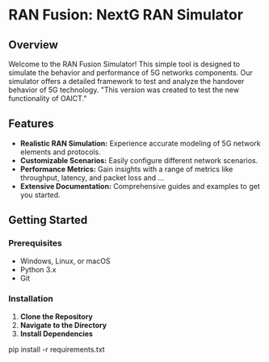 # RAN Fusion: NextG RAN Simulator

## Overview
Welcome to the RAN Fusion Simulator! This simple tool is designed to simulate the behavior and performance of 5G networks components. Our simulator offers a detailed framework to test and analyze the handover behavior of 5G technology. 
"This version was created to test the new functionality of OAICT."

## Features
- **Realistic RAN Simulation:** Experience accurate modeling of 5G network elements and protocols.
- **Customizable Scenarios:** Easily configure different network scenarios.
- **Performance Metrics:** Gain insights with a range of metrics like throughput, latency, and packet loss and ...
- **Extensive Documentation:** Comprehensive guides and examples to get you started.

## Getting Started

### Prerequisites
- Windows, Linux, or macOS
- Python 3.x
- Git

### Installation
1. **Clone the Repository**
2. **Navigate to the Directory**
3. **Install Dependencies**

pip install -r requirements.txt



   
